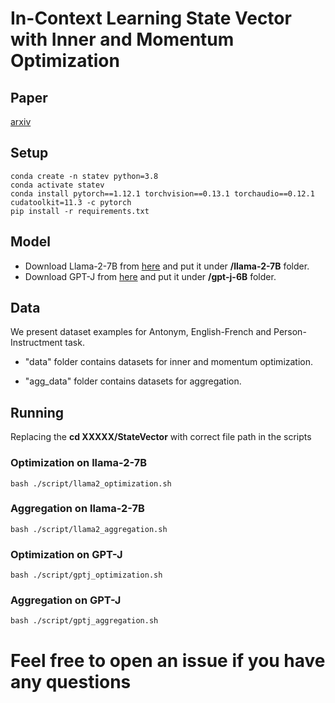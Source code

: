 # In-Context Learning State Vector with Inner and Momentum Optimization

## Paper
[arxiv](https://arxiv.org/abs/2404.11225)

## Setup

```
conda create -n statev python=3.8
conda activate statev
conda install pytorch==1.12.1 torchvision==0.13.1 torchaudio==0.12.1 cudatoolkit=11.3 -c pytorch
pip install -r requirements.txt
```

## Model

- Download Llama-2-7B from [here](https://huggingface.co/meta-llama/Llama-2-7b) and put it under **/llama-2-7B** folder.
- Download GPT-J from [here](https://huggingface.co/EleutherAI/gpt-j-6b) and put it under **/gpt-j-6B** folder.

## Data

We present dataset examples for Antonym, English-French and Person-Instructment task.

- "data" folder contains datasets for inner and momentum optimization.

- "agg_data" folder contains datasets for aggregation.


## Running

Replacing the **cd XXXXX/StateVector** with correct file path in the scripts

### Optimization on llama-2-7B 
```
bash ./script/llama2_optimization.sh
```

### Aggregation on llama-2-7B
```
bash ./script/llama2_aggregation.sh
```

### Optimization on GPT-J
```
bash ./script/gptj_optimization.sh
```

### Aggregation on GPT-J
```
bash ./script/gptj_aggregation.sh
```

# Feel free to open an issue if you have any questions
